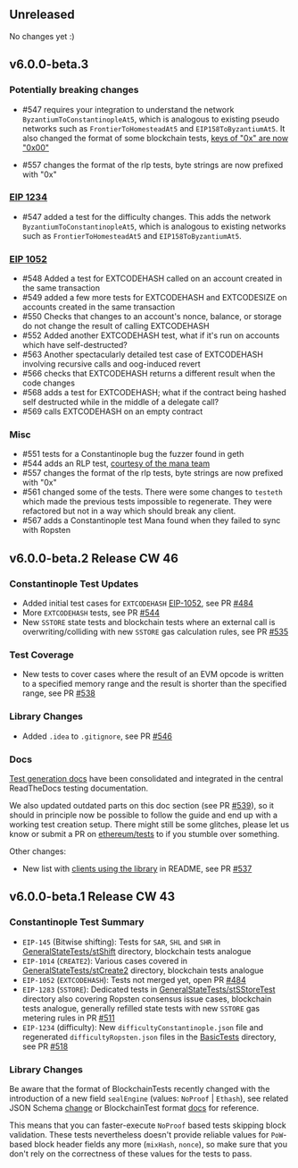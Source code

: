 ## Unreleased

No changes yet :)

## v6.0.0-beta.3

### Potentially breaking changes

- #547 requires your integration to understand the network `ByzantiumToConstantinopleAt5`, which is analogous to existing pseudo networks such as `FrontierToHomesteadAt5` and `EIP158ToByzantiumAt5`. It also changed the format of some blockchain tests, [keys of "0x" are now "0x00"](https://github.com/ethereum/tests/pull/547/files#diff-d31f2819c1febd4c8d673a15a8375af5)

- #557 changes the format of the rlp tests, byte strings are now prefixed with "0x"

### [EIP 1234](https://eips.ethereum.org/EIPS/eip-1234)

- #547 added a test for the difficulty changes. This adds the network `ByzantiumToConstantinopleAt5`, which is analogous to existing networks such as `FrontierToHomesteadAt5` and `EIP158ToByzantiumAt5`.

### [EIP 1052](https://eips.ethereum.org/EIPS/eip-1052)

- #548 Added a test for EXTCODEHASH called on an account created in the same transaction
- #549 added a few more tests for EXTCODEHASH and EXTCODESIZE on accounts created in the same transaction
- #550 Checks that changes to an account's nonce, balance, or storage do not change the result of calling EXTCODEHASH
- #552 Added another EXTCODEHASH test, what if it's run on accounts which have self-destructed?
- #563 Another spectacularly detailed test case of EXTCODEHASH involving recursive calls and oog-induced revert
- #566 checks that EXTCODEHASH returns a different result when the code changes
- #568 adds a test for EXTCODEHASH; what if the contract being hashed self destructed while in the middle of a delegate call?
- #569 calls EXTCODEHASH on an empty contract

### Misc

- #551 tests for a Constantinople bug the fuzzer found in geth
- #544 adds an RLP test, [courtesy of the mana team](https://github.com/mana-ethereum/ex_rlp/pull/17)
- #557 changes the format of the rlp tests, byte strings are now prefixed with "0x"
- #561 changed some of the tests. There were some changes to `testeth` which made the previous tests impossible to regenerate. They were refactored but not in a way which should break any client.
- #567 adds a Constantinople test Mana found when they failed to sync with Ropsten

## v6.0.0-beta.2 Release CW 46

### Constantinople Test Updates

- Added initial test cases for ``EXTCODEHASH`` [EIP-1052](https://eips.ethereum.org/EIPS/eip-1052), see PR [#484](https://github.com/ethereum/tests/pull/484)
- More ``EXTCODEHASH`` tests, see PR [#544](https://github.com/ethereum/tests/pull/544)
- New ``SSTORE`` state tests and blockchain tests where an external call is overwriting/colliding with new ``SSTORE`` gas calculation rules, see PR [#535](https://github.com/ethereum/tests/pull/535)

### Test Coverage

- New tests to cover cases where the result of an EVM opcode is written to a specified memory range and the result is shorter than the specified range, see PR [#538](https://github.com/ethereum/tests/pull/538)

### Library Changes

- Added ``.idea`` to ``.gitignore``, see PR [#546](https://github.com/ethereum/tests/pull/546)

### Docs

[Test generation docs](https://ethereum-tests.readthedocs.io/en/latest/generating-tests.html) have been consolidated and integrated in the central ReadTheDocs testing documentation. 

We also updated outdated parts on this doc section (see PR [#539](https://github.com/ethereum/tests/pull/539)), so it should in principle now be possible to follow the guide and end up with a working test creation setup. There might still be some glitches, please let us know or submit a PR on [ethereum/tests](https://github.com/ethereum/tests) to if you stumble over something.

Other changes:

- New list with [clients using the library](https://github.com/ethereum/tests#clients-using-the-library) in README, see PR [#537](https://github.com/ethereum/tests/pull/537)

## v6.0.0-beta.1 Release CW 43

### Constantinople Test Summary

- ``EIP-145`` (Bitwise shifting): Tests for ``SAR``, ``SHL`` and ``SHR`` in [GeneralStateTests/stShift](https://github.com/ethereum/tests/tree/develop/GeneralStateTests/stShift) directory, blockchain tests analogue
- ``EIP-1014`` (``CREATE2``): Various cases covered in [GeneralStateTests/stCreate2](https://github.com/ethereum/tests/tree/develop/GeneralStateTests/stCreate2) directory, blockchain tests analogue
- ``EIP-1052`` (``EXTCODEHASH``): Tests not merged yet, open PR [#484](https://github.com/ethereum/tests/pull/484)
- ``EIP-1283`` (``SSTORE``): Dedicated tests in [GeneralStateTests/stSStoreTest](https://github.com/ethereum/tests/tree/develop/GeneralStateTests/stSStoreTest) directory also covering Ropsten consensus issue cases, blockchain tests analogue, generally refilled state tests with new ``SSTORE`` gas metering rules in PR [#511](https://github.com/ethereum/tests/pull/511)
- ``EIP-1234`` (difficulty): New ``difficultyConstantinople.json`` file and regenerated ``difficultyRopsten.json`` files in the [BasicTests](https://github.com/ethereum/tests/blob/develop/BasicTests/) directory, see PR [#518](https://github.com/ethereum/tests/pull/518)

### Library Changes

Be aware that the format of BlockchainTests recently changed with the introduction of a new field ``sealEngine`` (values: ``NoProof`` | ``Ethash``), see related JSON Schema [change](https://github.com/ethereum/tests/commit/3be71ec3364a01fd4f2cb9b9fd086f3f69f0225c) or BlockchainTest format [docs](https://ethereum-tests.readthedocs.io/en/latest/test_types/blockchain_tests.html) for reference.

This means that you can faster-execute ``NoProof`` based tests skipping block validation. These tests nevertheless doesn't provide reliable values for ``PoW``-based block header fields any more (``mixHash``, ``nonce``), so make sure that you don't rely on the correctness of these values for the tests to pass.
